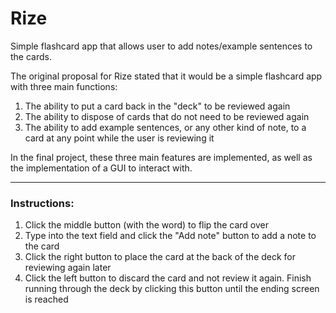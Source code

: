 # Rize
Simple flashcard app that allows user to add notes/example sentences to the cards.

The original proposal for Rize stated that it would be a simple flashcard app with three main functions: 
1. The ability to put a card back in the "deck" to be reviewed again
2. The ability to dispose of cards that do not need to be reviewed again
3. The ability to add example sentences, or any other kind of note, to a card at any point while the user is reviewing it

In the final project, these three main features are implemented, as well as the implementation of a GUI to interact with.

---

### Instructions:

1. Click the middle button (with the word) to flip the card over
2. Type into the text field and click the "Add note" button to add a note to the card
3. Click the right button to place the card at the back of the deck for reviewing again later
4. Click the left button to discard the card and not review it again. Finish running through the deck by clicking this button until the ending screen is reached

